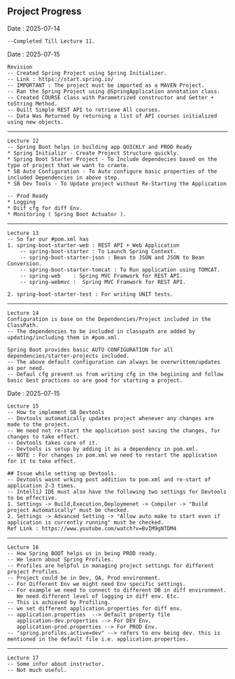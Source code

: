 ## Project Progress

Date : 2025-07-14
    
    --Completed Till Lecture 11.

Date : 2025-07-15

    Revision
    -- Created Spring Project using Spring Initializer. 
    -- Link : https://start.spring.io/
    -- IMPORTANT : The project must be imported as a MAVEN Project.
    -- Ran the Spring Project using @SpringApplication annotation class.
    -- Created COURSE class with Parametrized constructor and Getter + toString Method.
    -- Built Simple REST API to retrieve All courses.
    -- Data Was Returned by returning a list of API courses initialized using new objects.

___
 
    Lecture 12
    -- Spring Boot helps in building app QUICKLY and PROD Ready
    * Spring Initializr - Create Project Structure quickly.
    * Spring Boot Starter Project - To Include dependecies based on the type of project that we want to craete.
    * SB Auto Configuration - To Auto configure basic properties of the included Dependencies in above step.
    * SB Dev Tools - To Update project without Re-Starting the Application

    -- Prod Ready
    * Logging
    * Diif cfg for diff Env.
    * Monitoring ( Spring Boot Actuator ).

---
    Lecture 13
    -- So far our #pom.xml has
    1. spring-boot-starter-web : REST API + Web Application
        -- spring-boot-starter : To Launch Spring Context.
        -- spring-boot-starter-json : Bean to JSON and JSON to Bean Conversion.
        -- spring-boot-starter-tomcat : To Run application using TOMCAT.
        -- spring-web    : Spring MVC Framwork for REST API.
        -- spring-webmvc :  Spring MVC Framwork for REST API.

    2. spring-boot-starter-test : For writing UNIT tests.

---
    Lecture 14
    Configuration is base on the Dependencies/Project included in the ClassPath.
    -- The dependencies to be included in classpath are added by updating/including them in #pom.xml.
    
    Spring Boot provides basic AUTO CONFIGURATION for all dependencies/starter-projects included.
    -- The above default configuration can always be overwrittem/updates as per need.
    -- Defaul cfg prevent us from writing cfg in the begiining and follow basic best practices so are good for starting a project.

Date : 2025-07-15

    Lecture 15
    -- How to implement SB Devtools
    -- Devtools automatically updates project whenever any changes are made to the project.
    -- We need not re-start the application post saving the changes, for changes to take effect.
    -- Devtools takes care of it.
    -- Devtools is setup by adding it as a dependency in pom.xml.
    -- NOTE : For changes in pom.xml we need to restart the application for it to take effect.
    
    ## Issue while setting up Devtools.
    -- Devtools wasnt wrking post addition to pom.xml and re-start of application 2-3 times.
    -- IntelliJ IDE must also have the following two settings for Devtools to be effective.
    1. Settings -> Build,Execution,Deploymenet -> Compiler -> "Build project Automatically" must be checked.
    2. Settings -> Advanced Setting -> "Allow auto make to start even if application is currently running" must be checked.
    Ref Link : https://www.youtube.com/watch?v=BvIM9gNTDM4

---

    Lecture 16
    -- How Spring BOOT helps us in being PROD ready.
    -- We learn about Spring Profiles.
    -- Profiles are helpful in managing project settings for different project Profiles.
    -- Project could be in Dev, QA, Prod environment.
    -- For Different Env we might need Env specific settings.
    -- For example we need to connect to different DB in diff environment.
       We need different level of logging in diff env. Etc.
    -- This is achieved by Profiling.
    -- we set different application.properties for diff env.
    -- application.properties  --> Default property file
       application-dev.properties --> For DEV Env.
       application-prod.properties --> For PROD Env.
    -- "spring.profiles.active=dev" --> refers to env being dev. this is mentioned in the default file i.e. application.properties.

---

    Lecture 17
    -- Some infor about instructor.
    -- Not much useful.